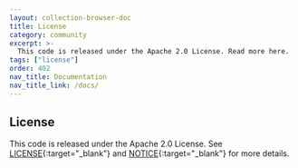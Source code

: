 ```yaml
---
layout: collection-browser-doc
title: License
category: community
excerpt: >-
  This code is released under the Apache 2.0 License. Read more here.
tags: ["license"]
order: 402
nav_title: Documentation
nav_title_link: /docs/
---
```


## License

This code is released under the Apache 2.0 License. See [LICENSE](https://github.com/rdeusser/terratest/blob/master/LICENSE){:target="_blank"} and [NOTICE](https://github.com/rdeusser/terratest/blob/master/NOTICE){:target="_blank"} for more details.
